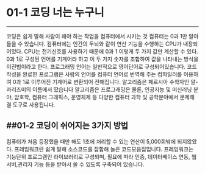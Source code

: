 # 01-1 코딩 너는 누구니
----------------------
  코딩은 쉽게 말해 사람이 해야 하는 작업을 컴퓨터에서 시키는 것
  컴퓨터는 0과 1만 알아들을 수 있습니다.
  컴퓨터에는 인간의 두뇌와 같이 연산 기능을 수행하는 CPU가 내장되어있다.
    CPU는 전기신호를 사용하기 때문에 0과 1 이렇게 두 가지 값만 계산할 수 있다.
    0과 1로 구성된 언어를 기계어라 하고 이 두 가지 숫자를 조합하여 값을 나타내는 방식을 이진법이라고 한다.
 프로그래밍 언어는 일반적으로 영어단어로 구성되어있습니다.
코드작성을 완료한 프로그램은 사람의 언어를 컴퓨터 언어로 번역해 주는 컴파일러를 이용하여
 0과 1로 이루어진 기계어로 변환되어 전해집니다.
   알고리즘은 페르시아 수학자인 알-콰리즈미의 이름에서 땄습니다
  알고리즘은 프로그래밍은 물론, 인공지능 및 머신러닝 분야, 암호학, 컴퓨터 그래픽스, 운영체제 등 다양한 컴퓨터 과학 및
    공학분야에서 문제해결 도구로 사용됩니다.

 ##01-2 코딩이 쉬어지는 3가지 방법
 -------------------------------------------------------------------------------
  컴퓨터가 처음 등장했을 때만 해도 1초에 처리할 수 있는 연산이 5,000회밖에 되지않았다.
 프레임워크란 쉽게 말해 소스코드를 잡합해 놀은 코드모음집입니다.
   프레임워크는 기능단위 프로그램인 라이브러리로 구성되며, 필요에 따라 인증, 데이터베이스 연동, 웹 서버,관리자 기능 등을
   받아서 쓸 수 있도록 구축되어 있습니다.
  
    


